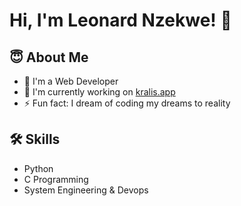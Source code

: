 # Hi, I'm Leonard Nzekwe! 👋
## 😇 About Me
- 🏫 I'm a Web Developer
- 🧠 I'm currently working on [kralis.app](https://www.kralis.app)
- ⚡️ Fun fact: I dream of coding my dreams to reality
## 🛠 Skills
- Python
- C Programming
- System Engineering & Devops
